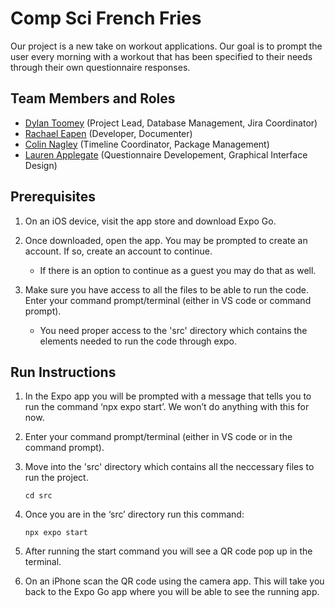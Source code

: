 # Comp Sci French Fries

Our project is a new take on workout applications. Our goal is to prompt the user every morning with a workout that has been specified to their needs through their own questionnaire responses.

## Team Members and Roles

* [Dylan Toomey](https://github.com/DuckySensei/CIS350-HW2-Toomey)  (Project Lead, Database Management, Jira Coordinator)
* [Rachael Eapen](https://github.com/Rachaeleapen/CIS350-HW2-Eapen)  (Developer, Documenter) 
* [Colin Nagley](https://github.com/NagleyC30/CIS350-HW2-Nagley) (Timeline Coordinator, Package Management)
* [Lauren Applegate](https://github.com/Lauren-Applegate/CIS350-HW2-Applegate) (Questionnaire Developement, Graphical Interface Design)

## Prerequisites
1.	On an iOS device, visit the app store and download Expo Go. 

2.	Once downloaded, open the app. You may be prompted to create an account. If so, create an account to continue.
    * If there is an option to continue as a guest you may do that as well.

3.	Make sure you have access to all the files to be able to run the code. Enter your command prompt/terminal (either in VS code or command prompt).
    * You need proper access to the 'src' directory which contains the elements needed to run the code through expo. 

## Run Instructions

1. In the Expo app you will be prompted with a message that tells you to run the command ‘npx expo start’. We won’t do anything with this for now. 

2.	Enter your command prompt/terminal (either in VS code or in the command prompt). 

3.	Move into the 'src' directory which contains all the neccessary files to run the project. 

    `cd src`
    

4.	Once you are in the ‘src’ directory run this command: 

    `npx expo start` 

5.	After running the start command you will see a QR code pop up in the terminal. 

6. On an iPhone scan the QR code using the camera app. This will take you back to the Expo Go app where you will be able to see the running app. 